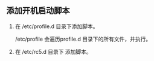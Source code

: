 ## 添加开机启动脚本

1. 在 /etc/profile.d 目录下添加脚本。

   /etc/profile 会遍历profile.d 目录下的所有文件，并执行。

2. 在 /etc/rc5.d 目录下 添加脚本。